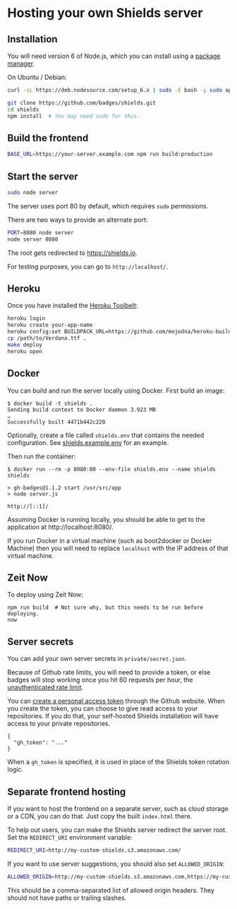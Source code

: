 Hosting your own Shields server
===============================

Installation
------------

You will need version 6 of Node.js, which you can install using a
[package manager][].

On Ubuntu / Debian:

```sh
curl -sL https://deb.nodesource.com/setup_6.x | sudo -E bash -; sudo apt-get install -y nodejs
```

```sh
git clone https://github.com/badges/shields.git
cd shields
npm install  # You may need sudo for this.
```

[package manager]: https://nodejs.org/en/download/package-manager/


Build the frontend
------------------

```sh
BASE_URL=https://your-server.example.com npm run build:production
```


Start the server
----------------

```sh
sudo node server
```

The server uses port 80 by default, which requires `sudo` permissions.

There are two ways to provide an alternate port:

```sh
PORT=8080 node server
node server 8080
```

The root gets redirected to https://shields.io.

For testing purposes, you can go to `http://localhost/`.


Heroku
------

Once you have installed the [Heroku Toolbelt][]:

```bash
heroku login
heroku create your-app-name
heroku config:set BUILDPACK_URL=https://github.com/mojodna/heroku-buildpack-multi.git#build-env
cp /path/to/Verdana.ttf .
make deploy
heroku open
```

[Heroku Toolbelt]: https://toolbelt.heroku.com/


Docker
------

You can build and run the server locally using Docker. First build an image:

```console
$ docker build -t shields .
Sending build context to Docker daemon 3.923 MB
…
Successfully built 4471b442c220
```

Optionally, create a file called `shields.env` that contains the needed
configuration. See [shields.example.env][shields.example.env] for an example.

Then run the container:

```console
$ docker run --rm -p 8080:80 --env-file shields.env --name shields shields

> gh-badges@1.1.2 start /usr/src/app
> node server.js

http://[::1]/
```

Assuming Docker is running locally, you should be able to get to the
application at http://localhost:8080/.

If you run Docker in a virtual machine (such as boot2docker or Docker Machine)
then you will need to replace `localhost` with the IP address of that virtual
machine.

[shields.example.env]: ../shields.example.env


Zeit Now
--------

To deploy using Zeit Now:

```console
npm run build  # Not sure why, but this needs to be run before deploying.
now
```


Server secrets
--------------

You can add your own server secrets in `private/secret.json`.

Because of Github rate limits, you will need to provide a token, or else badges
will stop working once you hit 60 requests per hour, the
[unauthenticated rate limit][github rate limit].

You can [create a personal access token][personal access tokens] through the
Github website. When you create the token, you can choose to give read access
to your repositories. If you do that, your self-hosted Shields installation
will have access to your private repositories.

```
{
  "gh_token": "..."
}
```

When a `gh_token` is specified, it is used in place of the Shields token
rotation logic.


[github rate limit]: https://developer.github.com/v3/#rate-limiting
[personal access tokens]: https://github.com/settings/tokens


Separate frontend hosting
-------------------------

If you want to host the frontend on a separate server, such as cloud storage
or a CDN, you can do that. Just copy the built `index.html` there.

To help out users, you can make the Shields server redirect the server root.
Set the `REDIRECT_URI` environment variable:

```sh
REDIRECT_URI=http://my-custom-shields.s3.amazonaws.com/
```

If you want to use server suggestions, you should also set `ALLOWED_ORIGIN`:

```sh
ALLOWED_ORIGIN=http://my-custom-shields.s3.amazonaws.com,https://my-custom-shields.s3.amazonaws.com
```

This should be a comma-separated list of allowed origin headers. They should
not have paths or trailing slashes.
